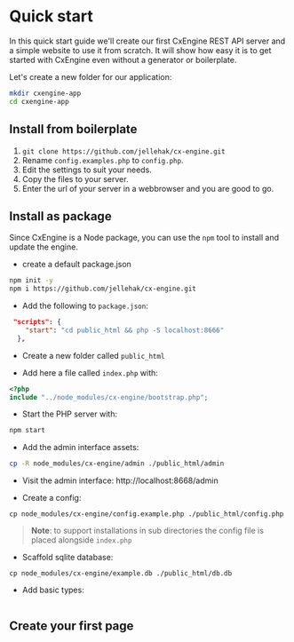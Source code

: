 
# Quick start
In this quick start guide we'll create our first CxEngine REST API server and a simple website to use it from scratch. It will show how easy it is to get started with CxEngine even without a generator or boilerplate.
 
Let's create a new folder for our application:
```sh
mkdir cxengine-app
cd cxengine-app
```

## Install from boilerplate
1. `git clone https://github.com/jellehak/cx-engine.git`
1. Rename `config.examples.php` to `config.php`.
2. Edit the settings to suit your needs.
3. Copy the files to your server.
4. Enter the url of your server in a webbrowser and you are good to go.

## Install as package
Since CxEngine is a Node package, you can use the `npm` tool to install and update the engine.

- create a default package.json
```sh
npm init -y
npm i https://github.com/jellehak/cx-engine.git
```

<!-- > Tip: If you want to share an installation locally use `npm link cx-engine` -->

<!-- Run installer
```sh
php node_modules/cx-engine/install.php
``` -->

- Add the following to `package.json`:
```json
 "scripts": {
    "start": "cd public_html && php -S localhost:8666"
  },
```

- Create a new folder called `public_html`

- Add here a file called `index.php` with:
```php
<?php
include "../node_modules/cx-engine/bootstrap.php";
```
- Start the PHP server with:
```sh
npm start
```

- Add the admin interface assets:
```sh
cp -R node_modules/cx-engine/admin ./public_html/admin
```

- Visit the admin interface:
http://localhost:8668/admin

- Create a config:
```
cp node_modules/cx-engine/config.example.php ./public_html/config.php
```
> **Note**: to support installations in sub directories the config file is placed alongside `index.php`

- Scaffold sqlite database:
```
cp node_modules/cx-engine/example.db ./public_html/db.db
```

- Add basic types:
```

```

## Create your first page

